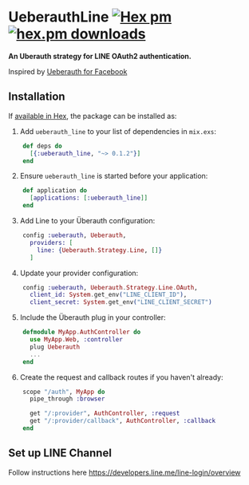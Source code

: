 # UeberauthLine [![Hex pm](https://img.shields.io/hexpm/v/ueberauth_line.svg?style=flat)](https://hex.pm/packages/ueberauth_line) [![hex.pm downloads](https://img.shields.io/hexpm/dt/ueberauth_line.svg?style=flat)](https://hex.pm/packages/ueberauth_line)

**An Uberauth strategy for LINE OAuth2 authentication.**

Inspired by [Ueberauth for Facebook](https://github.com/ueberauth/ueberauth_facebook)

## Installation

If [available in Hex](https://hex.pm/docs/publish), the package can be installed as:

  1. Add `ueberauth_line` to your list of dependencies in `mix.exs`:

```elixir
    def deps do
      [{:ueberauth_line, "~> 0.1.2"}]
    end
```

  2. Ensure `ueberauth_line` is started before your application:

```elixir
    def application do
      [applications: [:ueberauth_line]]
    end
```

  3. Add Line to your Überauth configuration:

```elixir
    config :ueberauth, Ueberauth,
      providers: [
        line: {Ueberauth.Strategy.Line, []}
      ]
```
  4.  Update your provider configuration:

```elixir
    config :ueberauth, Ueberauth.Strategy.Line.OAuth,
      client_id: System.get_env("LINE_CLIENT_ID"),
      client_secret: System.get_env("LINE_CLIENT_SECRET")
```

  5.  Include the Überauth plug in your controller:

```elixir
    defmodule MyApp.AuthController do
      use MyApp.Web, :controller
      plug Ueberauth
      ...
    end
```

  6.  Create the request and callback routes if you haven't already:

```elixir
    scope "/auth", MyApp do
      pipe_through :browser

      get "/:provider", AuthController, :request
      get "/:provider/callback", AuthController, :callback
    end
```

## Set up LINE Channel

  Follow instructions here https://developers.line.me/line-login/overview
